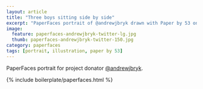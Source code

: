 ```yaml
---
layout: article
title: "Three boys sitting side by side"
excerpt: "PaperFaces portrait of @andrewjbryk drawn with Paper by 53 on an iPad."
image: 
  feature: paperfaces-andrewjbryk-twitter-lg.jpg
  thumb: paperfaces-andrewjbryk-twitter-150.jpg
category: paperfaces
tags: [portrait, illustration, paper by 53]
---
```


PaperFaces portrait for project donator [@andrewjbryk](http://twitter.com/andrewjbryk).

{% include boilerplate/paperfaces.html %}